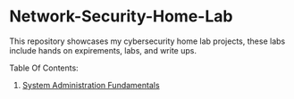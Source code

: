 # Network-Security-Home-Lab


This repository showcases my cybersecurity home lab projects, these labs include hands on expirements, labs, and write ups. 


Table Of Contents:

1. [System Administration Fundamentals](System-Administration-Fundamentals.md)
